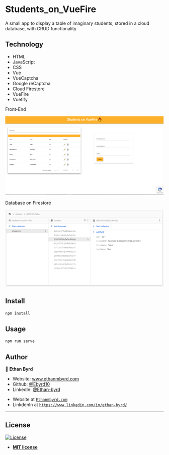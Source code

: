 # Students_on_VueFire
A small app to display a table of imaginary students, stored in a cloud database, with CRUD functionality

## Technology
	
* HTML
* JavaScript
* CSS
* Vue
* VueCaptcha
* Google reCaptcha
* Cloud Firestore
* VueFire
* Vuetify

Front-End

![students_vuefire](students_vuefire.PNG)


Database on Firestore

![firestore_db](firestore_db.PNG)

## Install

```sh
npm install
```

## Usage

```sh
npm run serve
```

## Author

👤 **Ethan Byrd**

* Website: www.ethanmbyrd.com
* Github: [@Ebyrd10](https://github.com/Ebyrd10)
* LinkedIn: [@Ethan-byrd](https://linkedin.com/in/Ethan-byrd)

- Website at <a href="http://www.Ethanmbyrd.com" target="_blank">`Ethanmbyrd.com`</a>
- LinkdenIn at <a href="https://www.linkedin.com/in/ethan-byrd/" target="_blank">`https://www.linkedin.com/in/ethan-byrd/`</a>

---

## License

[![License](http://img.shields.io/:license-mit-blue.svg?style=flat-square)](http://badges.mit-license.org)

- **[MIT license](http://opensource.org/licenses/mit-license.php)**
